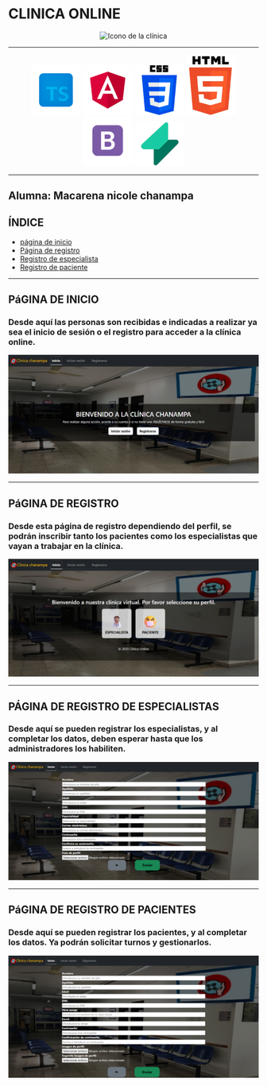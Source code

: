 # CLINICA ONLINE
<p align="center">
    <img src="https://i.postimg.cc/59z68LyS/55-sin-t-tulo-1.png" width="350" height="350" alt="Icono de la clínica">
</p>

---

<p align="center">
    <img src="./src/assets/typeScript_icono.png" width="100" height="100" alt="Icono de typeScript">
    <img src="./src/assets/angular_icono.png" width="100" height="auto" alt="Icono de angular">
    <img src="./src/assets/css_icono.png" width="100" height="auto" alt="Icono de css">
    <img src="./src/assets/html_icono.png" width="100" height="auto" alt="Icono de html">
    <img src="./src/assets/bootstrap_icono.png" width="100" height="auto" alt="Icono de bootstrap">
    <img src="./src/assets/supabase_icono.png" width="100" height="auto" alt="Icono de supabase">
</p>

---

## Alumna: Macarena nicole chanampa 

## ÍNDICE
* [página de inicio](#paginaInicio)
* [Página de registro](#paginaRegistro)
* [Registro de especialista](#registroEspecialistas)
* [Registro de paciente](#registroPacientes)

---

## PáGINA DE INICIO

### Desde aquí las personas son recibidas e indicadas a realizar ya sea el inicio de sesión o el registro para acceder a la clínica online.
<a name="paginaInicio"></a>
![PaginaInicio](./src/assets/pagina_de_inicio.png)

---

## PáGINA DE REGISTRO

### Desde esta página de registro dependiendo del perfil, se podrán inscribir tanto los pacientes como los especialistas que vayan a trabajar en la clínica.
<a name="paginaRegistro"></a>
![PaginaRegistro](./src/assets/pagina_de_registro.png)

---

## PÁGINA DE REGISTRO DE ESPECIALISTAS

### Desde aquí se pueden registrar los especialistas, y al completar los datos, deben esperar hasta que los administradores los habiliten.
<a name="paginaRegistroEspecialistas"></a>
![PaginaRegistroEspecialistas](./src/assets/registro_especialista.png)

---

## PáGINA DE REGISTRO DE PACIENTES

### Desde aquí se pueden registrar los pacientes, y al completar los datos. Ya podrán solicitar turnos y gestionarlos.
<a name="paginaRegistroPacientes"></a>
![PaginaRegistroEspecialistas](./src/assets/registro_paciente.png)


